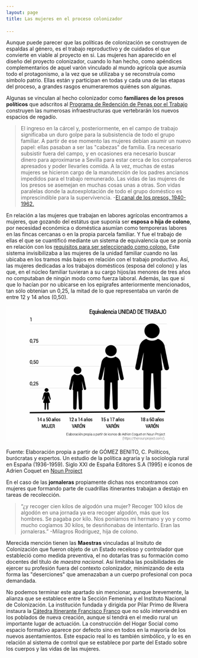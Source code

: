 ```yaml
---
layout: page
title: Las mujeres en el proceso colonizador

---
```

Aunque puede parecer que las políticas de colonización se construyen de espaldas al género, es el trabajo reproductivo y de cuidados el que convierte en viable al proyecto en si. Las mujeres han aparecido en el diseño del proyecto colonizador, cuando lo han hecho, como apéndices complementarios de aquel varón vinculado al mundo agrícola que asumía todo el protagonismo, a la vez que se utilizaba y se reconstruía como símbolo patrio. Ellas están y participan en todas y cada una de las etapas del proceso, a grandes rasgos enumeraremos quiénes son algunas.

Algunas se vinculan al hecho colonizador como **familiares de los presos políticos** que adscritos al [Programa de Redención de Penas por el Trabajo](https://medialab-prado.github.io/poblados-colonizacion-colonias-penitenciarias/presos.html#redencion-penas) construyen las numerosas infraestructuras que vertebrarán los nuevos espacios de regadío.
>El ingreso en la cárcel y, posteriormente, en el campo de trabajo significaba un duro golpe para la subsistencia de todo el grupo familiar. A partir de ese momento las mujeres debían asumir un nuevo papel: ellas pasaban a ser las "cabezas" de familia. Era necesario subsistir fuera del campo, y en ocasiones era necesario buscar dinero para aproximarse a Sevilla para estar cerca de los compañeros apresados y poder llevarles comida. A la vez, muchas de estas mujeres se hicieron cargo de la manutención de los padres ancianos impedidos para el trabajo remunerado. Las vidas de las mujeres de los presos se asemejan en muchas cosas unas
a otras. Son vidas paralelas donde la autoexplotación de todo el grupo doméstico es imprescindible para la supervivencia. -[El canal de los presos, 1940-1962.](https://www.planetadelibros.com/libro-el-canal-de-los-presos-1940-1962/17486#soporte/17486)

En relación a las mujeres que trabajan en labores agrícolas encontramos a mujeres, que gozando del estátus que suponía ser **esposa o hija de colono**, por necesidad económica o doméstica asumían como temporeras labores en las fincas cercanas o en la propia parcela familiar. Y fue el trabajo de ellas el que se cuantificó mediante un sistema de equivalencia que se ponía en relación con los [requisitos para ser seleccionado como colono.](https://medialab-prado.github.io/poblados-colonizacion-colonias-penitenciarias/colono.html) Este sistema invisibilizaba a las mujeres de la unidad familiar cuando no las ubicaba en los tramos más bajos en relación con el trabajo productivo. Así, las mujeres dedicadas a los trabajos domésticos (esposa del colono) y las que, en el núcleo familiar tuvieran a su cargo hijos/as menores de tres años no computaban de ningún modo como fuerza laboral. Además, las que sí que lo hacían por no ubicarse en los epígrafes anteriormente mencionados, tan sólo obtenían un 0,25, la mitad de lo que representaba un varón de entre 12 y 14 años (0,50).


![Unidades de trabajo](images/Unidadestrabajo.jpg)

Fuente: Elaboración propia a partir de GÓMEZ BENITO, C. Políticos, burócratas y expertos. Un estudio de la política agraria y la sociología rural en España (1936-1959). Siglo XXI de España Editores S.A (1995) e iconos de Adrien Coquet en [Noun Project](http://thenounproject.com)

En el caso de las **jornaleras** propiamente dichas nos encontramos con mujeres que formando parte de cuadrillas itinerantes trabajan a destajo en tareas de recolección. 
>“¿y recoger cien kilos de algodón una mujer? Recoger 100 kilos de algodón en una jornada ya era recoger algodón, más que los hombres. Se pagaba por kilo. Nos poníamos mi hermano y yo y como mucho cogíamos 30 kilos, te desriñonabas de intentarlo. Eran las jornaleras.” -Milagros Rodríguez, hija de colono.

Merecida mención tienen las **Maestras** vinculadas al Insituto de Colonización que fueron objeto de un Estado receloso y controlador que estableció como medida preventiva, el no dotarlas tras su formación como docentes del título de *maestra nacional*. Así limitaba las posibilidades de ejercer su profesión fuera del contexto colonizador, minimizando de esta forma las "deserciones" que amenazaban a un cuerpo profesional con poca demandada.

No podemos terminar este apartado sin mencionar, aunque brevemente, la alianza que se establece entre la Sección Femenina y el Instituto Nacional de Colonización. La institución fundada y dirigida por Pilar Primo de Rivera instaura la [Cátedra Itinerante Francisco Franco](http://www.ub.edu/geocrit/b3w-880.htm#_edn39) que no sólo intervendrá en los poblados de nueva creación, aunque sí tendrá en el medio rural un importante lugar de actuación. La construcción del Hogar Social como espacio formativo aparece por defecto sino en todos en la mayoría de los nuevos asentamientos. Este espacio real lo es también simbólico, y lo es en relación al sistema de control que se establece por parte del Estado sobre los cuerpos y las vidas de las mujeres.

